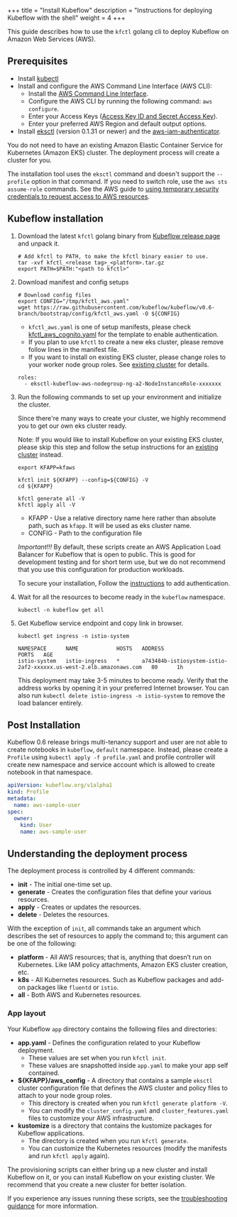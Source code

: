 +++
title = "Install Kubeflow"
description = "Instructions for deploying Kubeflow with the shell"
weight = 4
+++

This guide describes how to use the `kfctl` golang cli to
deploy Kubeflow on Amazon Web Services (AWS).

## Prerequisites

* Install [kubectl](https://kubernetes.io/docs/tasks/tools/install-kubectl/#install-kubectl)
* Install and configure the AWS Command Line Interface (AWS CLI):
    * Install the [AWS Command Line Interface](https://docs.aws.amazon.com/cli/latest/userguide/cli-chap-install.html).
    * Configure the AWS CLI by running the following command: `aws configure`.
    * Enter your Access Keys ([Access Key ID and Secret Access Key](https://docs.aws.amazon.com/general/latest/gr/aws-sec-cred-types.html#access-keys-and-secret-access-keys)).
    * Enter your preferred AWS Region and default output options.
* Install [eksctl](https://github.com/weaveworks/eksctl) (version 0.1.31 or newer) and the [aws-iam-authenticator](https://docs.aws.amazon.com/eks/latest/userguide/install-aws-iam-authenticator.html).

You do not need to have an existing Amazon Elastic Container Service for Kubernetes (Amazon EKS) cluster. The deployment process will create a cluster for you.

The installation tool uses the `eksctl` command and doesn't support the `--profile` option in that command.
If you need to switch role, use the `aws sts assume-role` commands. See the AWS guide to [using temporary security credentials to request access to AWS resources](https://docs.aws.amazon.com/IAM/latest/UserGuide/id_credentials_temp_use-resources.html).


## Kubeflow installation

1. Download the latest `kfctl` golang binary from [Kubeflow release page](https://github.com/kubeflow/kubeflow/releases) and unpack it.

    ```
    # Add kfctl to PATH, to make the kfctl binary easier to use.
    tar -xvf kfctl_<release tag>_<platform>.tar.gz
    export PATH=$PATH:"<path to kfctl>"
    ```

1. Download manifest and config setups

    ```shell
    # Download config files
    export CONFIG="/tmp/kfctl_aws.yaml"
    wget https://raw.githubusercontent.com/kubeflow/kubeflow/v0.6-branch/bootstrap/config/kfctl_aws.yaml -O ${CONFIG}
    ```

    * `kfctl_aws.yaml` is one of setup manifests, please check [kfctl_aws_cognito.yaml](https://github.com/kubeflow/kubeflow/blob/v0.6-branch/bootstrap/config/kfctl_aws_cognito.yaml) for the template to enable authentication.

    - If you plan to use `kfctl` to create a new eks cluster, please remove follow lines in the manifest file.
    - If you want to install on existing EKS cluster, please change roles to your worker node group roles. See [existing cluster](/docs/aws/deploy/existing-cluster) for details.

    ```shell
    roles:
      - eksctl-kubeflow-aws-nodegroup-ng-a2-NodeInstanceRole-xxxxxxx
    ```

1. Run the following commands to set up your environment and initialize the cluster.

    Since there're many ways to create your cluster, we highly recommend you to get our own eks cluster ready.

    Note: If you would like to install Kubeflow on your existing EKS cluster,
    please skip this step and follow the setup instructions for an [existing cluster](/docs/aws/deploy/existing-cluster) instead.

    ```
    export KFAPP=kfaws

    kfctl init ${KFAPP} --config=${CONFIG} -V
    cd ${KFAPP}

    kfctl generate all -V
    kfctl apply all -V
    ```

    * KFAPP - Use a relative directory name here rather than absolute path, such as `kfapp`. It will be used as eks cluster name.
    * CONFIG - Path to the configuration file


    *Important!!!* By default, these scripts create an AWS Application Load Balancer for Kubeflow that is open to public. This is good for development testing and for short term use, but we do not recommend that you use this configuration for production workloads.

    To secure your installation, Follow the [instructions](/docs/aws/authentication) to add authentication.


1. Wait for all the resources to become ready in the `kubeflow` namespace.
    ```
    kubectl -n kubeflow get all
    ```

1. Get Kubeflow service endpoint and copy link in browser.

    ```
    kubectl get ingress -n istio-system

    NAMESPACE      NAME            HOSTS   ADDRESS                                                             PORTS   AGE
    istio-system   istio-ingress   *       a743484b-istiosystem-istio-2af2-xxxxxx.us-west-2.elb.amazonaws.com   80      1h
    ```

    This deployment may take 3-5 minutes to become ready. Verify that the address works by opening it in your preferred Internet browser. You can also run `kubectl delete istio-ingress -n istio-system` to remove the load balancer entirely.

## Post Installation

Kubeflow 0.6 release brings multi-tenancy support and user are not able to create notebooks in `kubeflow`, `default` namespace. Instead, please create a `Profile` using `kubectl apply -f profile.yaml` and profile controller will create new namespace and service account which is allowed to create notebook in that namespace.

```yaml
apiVersion: kubeflow.org/v1alpha1
kind: Profile
metadata:
  name: aws-sample-user
spec:
  owner:
    kind: User
    name: aws-sample-user
```

## Understanding the deployment process

The deployment process is controlled by 4 different commands:

* **init** - The initial one-time set up.
* **generate** - Creates the configuration files that define your various resources.
* **apply** - Creates or updates the resources.
* **delete** - Deletes the resources.

With the exception of `init`, all commands take an argument which describes the set of resources to apply the command to; this argument can be one of the following:

* **platform** - All AWS resources; that is, anything that doesn’t run on Kubernetes. Like IAM policy attachments, Amazon EKS cluster creation, etc.
* **k8s** - All Kubernetes resources. Such as Kubeflow packages and add-on packages like `fluentd` or `istio`.
* **all** - Both AWS and Kubernetes resources.

### App layout

Your Kubeflow `app` directory contains the following files and directories:

* **app.yaml** - Defines the configuration related to your Kubeflow deployment.
    * These values are set when you run `kfctl init`.
    * These values are snapshotted inside `app.yaml` to make your app self contained.
* **${KFAPP}/aws_config** - A directory that contains a sample `eksctl` cluster configuration file that defines the AWS cluster and policy files to attach to your node group roles.
    * This directory is created when you run `kfctl generate platform -V`.
    * You can modify the `cluster_config.yaml` and `cluster_features.yaml` files to customize your AWS infrastructure.
* **kustomize** is a directory that contains the kustomize packages for Kubeflow applications.
    * The directory is created when you run `kfctl generate`.
    * You can customize the Kubernetes resources (modify the manifests and run `kfctl apply` again).

The provisioning scripts can either bring up a new cluster and install Kubeflow on it, or you can install Kubeflow on your existing cluster. We recommend that you create a new cluster for better isolation.

If you experience any issues running these scripts, see the [troubleshooting guidance](/docs/aws/troubleshooting-aws) for more information.
